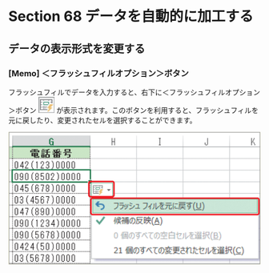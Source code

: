 # Section 68 データを自動的に加工する

## データの表示形式を変更する

### [Memo] ＜フラッシュフィルオプション＞ボタン

フラッシュフィルでデータを入力すると、右下に＜フラッシュフィルオプション＞ボタン ![](icon_flashfill.png) が表示されます。このボタンを利用すると、フラッシュフィルを元に戻したり、変更されたセルを選択することができます。

![memo](002.png)
